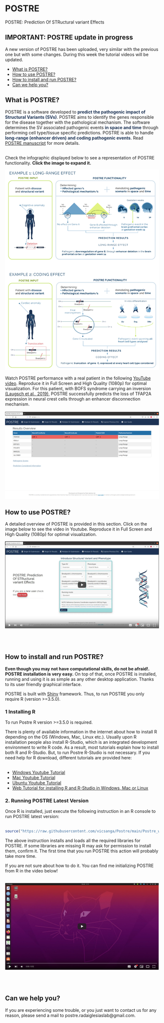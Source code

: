 # POSTRE
POSTRE: Prediction Of STRuctural variant Effects
<h2>IMPORTANT: POSTRE update in progress</h2>
A new version of POSTRE has been uploaded, very similar with the previous one but with some changes.
During this week the tutorial videos will be updated.

<br>

<ul>
      <li><a href="#ExplanationPOSTRE">What is POSTRE?</a></li>
      <li><a href="#UsingPOSTRE">How to use POSTRE?</a></li>
      <li><a href="#Installation">How to install and run POSTRE?</a></li>
      <li><a href="#Help">Can we help you?</a></li>
</ul>
<h2 id="ExplanationPOSTRE"> <b>What is POSTRE?</b> </h2>

 <div>
POSTRE is a software developed to <b style='color:#1D3354;'>predict the pathogenic impact of Structural Variants (SVs)</b>. POSTRE aims to identify the genes responsible for the disease together with the pathological mechanism. The software determines the SV associated pathogenic events <b style='color:#1D3354;'>in space and time</b> through performing cell type/tissue specific predictions. POSTRE is able to handle <b style='color:#1D3354;'>long-range (enhancer driven) and coding pathogenic events</b>. Read <a href="https://www.biorxiv.org/content/10.1101/2022.06.20.496902v1" target="_blank">POSTRE manuscript</a> for more details.
 <br> <br>
</div>

Check the infographic displayed below to see a representation of POSTRE functionality. <b>Click the image to expand it.</b>

![Postre Diagram](https://github.com/vicsanga/Postre/blob/main/Postre_app/www/infografia.png?raw=true)

Watch POSTRE performance with a real patient in the following <a href="https://youtu.be/g1vinL4Xra4" target="_blank">YouTube video</a>. Reproduce it in Full Screen and High Quality (1080p) for optimal visualization. For this patient, with BOFS syndrome carrying an inversion <a href="https://pubmed.ncbi.nlm.nih.gov/30982769/" target="_blank">(Laugsch et al., 2019)</a>, POSTRE successfully predicts the loss of TFAP2A expression in neural crest cells through an enhancer disconnection mechanism.
<br><br>
[![Postre BOFS analysis](https://github.com/vicsanga/Postre/blob/main/Postre_app/www/BofsHeatmap.png?raw=true)](https://youtu.be/g1vinL4Xra4 "Postre BOFS analysis")


<h2 id="UsingPOSTRE">How to use POSTRE?</h2>

A detailed overview of POSTRE is provided in this section. Click on the image below to see the video in Youtube. Reproduce it in Full Screen and High Quality (1080p) for optimal visualization. 

[![POSTRE Tutorial](https://github.com/vicsanga/Postre/blob/main/Postre_app/www/ImagenParaGithub_Tutorial.png?raw=true)]( https://youtu.be/Pc7MsKvqyQs "POSTRE Tutorial")

<br><br>
<h2 id="Installation">How to install and run POSTRE?</h2>

<b>Even though you may not have computational skills, do not be afraid!. POSTRE installation is very easy.</b> On top of that, once POSTRE is installed, running and using it is as simple as any other desktop application. Thanks to its user friendly graphical interface.

POSTRE is built with <a href="https://shiny.rstudio.com/" target="_blank">Shiny</a> framework.
Thus, to run POSTRE you only require R (version >=3.5.0).

<h3>1 Installing R </h3>

To run Postre R version >=3.5.0 is required.

There is plenty of available information in the internet about how to install R depending on the OS (Windows, Mac, Linux etc.). Usually upon R installation people also install R-Studio, which is an integrated development environment to write R code. As a result, most tutorials explain how to install both R and R-Studio. But, to run Postre R-Studio is not necessary.  If you need help for R download, different tutorials are provided here: 
<br><br>
<ul>
<li><a href="https://www.youtube.com/watch?v=NZxSA80lF1I" target="_blank">Windows Youtube Tutorial </a></li>
<li><a href="https://www.youtube.com/watch?v=LanBozXJjOk" target="_blank">Mac Youtube Tutorial </a></li>
<li><a href="https://www.youtube.com/watch?v=iN0UZ43G6GE"target="_blank">Ubuntu Youtube Tutorial </a></li>
<li><a href="https://www.earthdatascience.org/courses/earth-analytics/document-your-science/setup-r-rstudio/">Web Tutorial for installing R and R-Studio in Windows, Mac or Linux <a/></li>
</ul>

<h3>2. Running POSTRE Latest Version</h3>     
Once R  is installed, just execute the following instruction in an R console to run POSTRE latest version:
<br><br>

```R
source("https://raw.githubusercontent.com/vicsanga/Postre/main/Postre_wrapper.R")
```

The above instruction installs and loads all the required libraries for POSTRE. If some libraries are missing R may ask for permission to install them, confirm it. The first time that you run POSTRE this action will probably take more time.

If you are not sure about how to do it. You can find me initializing POSTRE from R in the video below!
<br><br>

[![POSTRE running](https://github.com/vicsanga/Postre/blob/main/Postre_app/www/ImageGithub_HowToRunPostre.png?raw=true)](https://youtu.be/Aba3fbivwtM "POSTRE Running")
      
<br><br>

<h2 id="Help">Can we help you?</h2>
If you are experiencing some trouble, or you just want to contact us for any reason, please send a mail to postre.radaiglesiaslab@gmail.com. 

<br><br>
